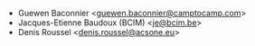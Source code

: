 - Guewen Baconnier \<guewen.baconnier@camptocamp.com\>
- Jacques-Etienne Baudoux (BCIM) \<je@bcim.be\>
- Denis Roussel \<denis.roussel@acsone.eu\>
